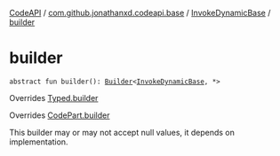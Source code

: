 [CodeAPI](../../index.md) / [com.github.jonathanxd.codeapi.base](../index.md) / [InvokeDynamicBase](index.md) / [builder](.)

# builder

`abstract fun builder(): `[`Builder`](-builder/index.md)`<`[`InvokeDynamicBase`](index.md)`, *>`

Overrides [Typed.builder](../-typed/builder.md)

Overrides [CodePart.builder](../../com.github.jonathanxd.codeapi/-code-part/builder.md)

This builder may or may not accept null values, it depends on implementation.

